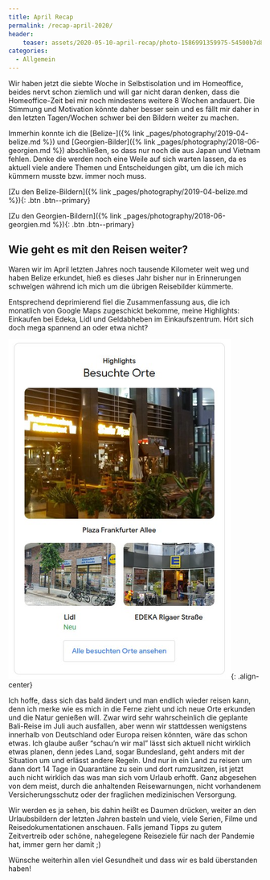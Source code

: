 ```yaml
---
title: April Recap
permalink: /recap-april-2020/
header:
    teaser: assets/2020-05-10-april-recap/photo-1586991359975-54500b7d8a86.webp
categories:
  - Allgemein
---
```


Wir haben jetzt die siebte Woche in Selbstisolation und im Homeoffice, beides nervt schon ziemlich und will gar nicht daran denken, 
dass die Homeoffice-Zeit bei mir noch mindestens weitere 8 Wochen andauert. 
Die Stimmung und Motivation könnte daher besser sein und es fällt mir daher in den letzten Tagen/Wochen schwer 
bei den Bildern weiter zu machen.

Immerhin konnte ich die [Belize-]({% link _pages/photography/2019-04-belize.md %}) und 
[Georgien-Bilder]({% link _pages/photography/2018-06-georgien.md %}) abschließen, so dass nur noch die aus Japan und Vietnam fehlen. 
Denke die werden noch eine Weile auf sich warten lassen, da es aktuell viele andere Themen und Entscheidungen gibt, 
um die ich mich kümmern musste bzw. immer noch muss.

[Zu den Belize-Bildern]({% link _pages/photography/2019-04-belize.md %}){: .btn .btn--primary}

[Zu den Georgien-Bildern]({% link _pages/photography/2018-06-georgien.md %}){: .btn .btn--primary}


## Wie geht es mit den Reisen weiter?

Waren wir im April letzten Jahres noch tausende Kilometer weit weg und haben Belize erkundet, 
hieß es dieses Jahr bisher nur in Erinnerungen schwelgen während ich mich um die übrigen Reisebilder kümmerte.

Entsprechend deprimierend fiel die Zusammenfassung aus, die ich monatlich von Google Maps zugeschickt bekomme, 
meine Highlights: Einkaufen bei Edeka, Lidl und Geldabheben im Einkaufszentrum. 
Hört sich doch mega spannend an oder etwa nicht?

![image-center](/assets/2020-05-10-april-recap/maps-highlights.jpg){: .align-center}

Ich hoffe, dass sich das bald ändert und man endlich wieder reisen kann, denn ich merke wie es mich in die Ferne zieht 
und ich neue Orte erkunden und die Natur genießen will. Zwar wird sehr wahrscheinlich die geplante Bali-Reise im Juli auch ausfallen, 
aber wenn wir stattdessen wenigstens innerhalb von Deutschland oder Europa reisen könnten, wäre das schon etwas.
Ich glaube außer “schau’n wir mal” lässt sich aktuell nicht wirklich etwas planen, denn jedes Land, sogar Bundesland, 
geht anders mit der Situation um und erlässt andere Regeln. Und nur in ein Land zu reisen um dann dort 14 Tage in Quarantäne zu sein 
und dort rumzusitzen, ist jetzt auch nicht wirklich das was man sich vom Urlaub erhofft. Ganz abgesehen von dem meist, 
durch die anhaltenden Reisewarnungen, nicht vorhandenem Versicherungsschutz oder der fraglichen medizinischen Versorgung.

Wir werden es ja sehen, bis dahin heißt es Daumen drücken, weiter an den Urlaubsbildern der letzten Jahren basteln und viele, 
viele Serien, Filme und Reisedokumentationen anschauen. 
Falls jemand Tipps zu gutem Zeitvertreib oder schöne, nahegelegene Reiseziele für nach der Pandemie hat, immer gern her damit ;)

Wünsche weiterhin allen viel Gesundheit und dass wir es bald überstanden haben!
